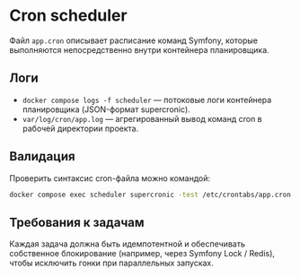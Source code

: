 # Cron scheduler

Файл `app.cron` описывает расписание команд Symfony, которые выполняются непосредственно внутри контейнера планировщика.

## Логи

* `docker compose logs -f scheduler` — потоковые логи контейнера планировщика (JSON-формат supercronic).
* `var/log/cron/app.log` — агрегированный вывод команд cron в рабочей директории проекта.

## Валидация

Проверить синтаксис cron-файла можно командой:

```bash
docker compose exec scheduler supercronic -test /etc/crontabs/app.cron
```

## Требования к задачам

Каждая задача должна быть идемпотентной и обеспечивать собственное блокирование (например, через Symfony Lock / Redis), чтобы исключить гонки при параллельных запусках.
